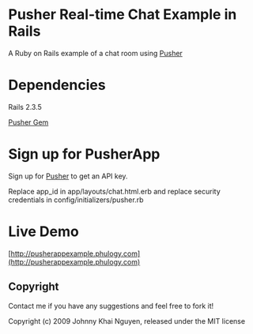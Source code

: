 # Pusher Real-time Chat Example in Rails
  
A Ruby on Rails example of a chat room using [Pusher](http://pusherapp.com)

# Dependencies

Rails 2.3.5

[Pusher Gem](http://rubygems.org/gems/pusher)

# Sign up for PusherApp

Sign up for [Pusher](http://app.pusherapp.com/signup) to get an API key.

Replace app_id in app/layouts/chat.html.erb and replace security credentials in config/initializers/pusher.rb

# Live Demo

[http://pusherappexample.phulogy.com](http://pusherappexample.phulogy.com)

## Copyright

Contact me if you have any suggestions and feel free to fork it!

Copyright (c) 2009 Johnny Khai Nguyen, released under the MIT license
